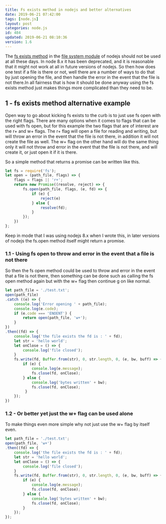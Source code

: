 ```yaml
---
title: Fs exists method in nodejs and better alternatives
date: 2019-06-21 07:42:00
tags: [node.js]
layout: post
categories: node.js
id: 484
updated: 2019-06-21 08:10:36
version: 1.6
---
```


The [fs exists method](https://nodejs.org/api/fs.html#fs_fs_exists_path_callback) in the [file system module](/2018/02/08/nodejs-filesystem/) of nodejs should not be used at all these days. In node 8.x it has been deprecated, and it is reasonable that it might not work at all in future versions of nodejs. So then how does one test if a file is there or not, well there are a number of ways to do that by just opening the file, and then handle the error in the event that the file is not there.In all fairness that is how it should be done anyway using the fs exists method just makes things more complicated than they need to be.

<!-- more -->

## 1 - fs exists method alternative example

Open way to go about kicking fs exists to the curb is to just use fs open with the right flags. There are many options when it comes to flags that can be used with fs open, but for this example the two flags that are of interest are the r+ and w+ flags. The r+ flag will open a file for reading and writing, but will throw an error in the event that the file is not there, in addition it will not create the file as well. The w+ flag on the other hand will do the same thing only it will not throw and error in the event that the file is not there, and will create it, or just open it if it is there.

So a simple method that returns a promise can be written like this.

```js
let fs = require('fs');
let open = (path_file, flags) => {
    flags = flags || 'r+';
    return new Promise((resolve, reject) => {
        fs.open(path_file, flags, (e, fd) => {
            if (e) {
                reject(e)
            } else {
                resolve(fd);
            }
        });
    })
};
```

Keep in mode that I was using nodejs 8.x when I wrote this, in later versions of nodejs the fs.open method itself might return a promise.

### 1.1 - Using fs open to throw and error in the event that a file is not there

So then the fs open method could be used to throw and error in the event that a file is not there, then something can be done such as calling the fs open method again but with the w+ flag then continue g on like normal.

```js
let path_file = './test.txt';
open(path_file)
.catch ((e) => {
    console.log('Error opening ' + path_file);
    console.log(e.code);
    if (e.code === 'ENOENT') {
        return open(path_file, 'w+');
    }
})
.then((fd) => {
    console.log('the file exists the fd is : ' + fd);
    let str = 'hello world';
    let onClose = () => {
        console.log('file closed');
    }
    fs.write(fd, Buffer.from(str), 0, str.length, 0, (e, bw, buff) => {
        if (e) {
            console.log(e.message);
            fs.close(fd, onClose);
        } else {
            console.log('bytes written' + bw);
            fs.close(fd, onClose);
         }
    });
})
```

### 1.2 - Or better yet just the w+ flag can be used alone

To make things even more simple why not just use the w+ flag by itself even.

```js
let path_file = './test.txt';
open(path_file, 'w+')
.then((fd) => {
    console.log('the file exists the fd is : ' + fd);
    let str = 'hello world';
    let onClose = () => {
        console.log('file closed');
    }
    fs.write(fd, Buffer.from(str), 0, str.length, 0, (e, bw, buff) => {
        if (e) {
            console.log(e.message);
            fs.close(fd, onClose);
        } else {
            console.log('bytes written' + bw);
            fs.close(fd, onClose);
        }
    });
});
```